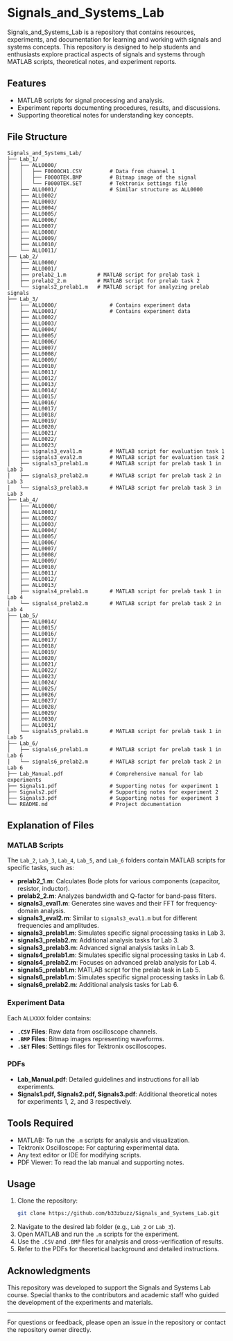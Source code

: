 # Signals_and_Systems_Lab

Signals_and_Systems_Lab is a repository that contains resources, experiments, and documentation for learning and working with signals and systems concepts. This repository is designed to help students and enthusiasts explore practical aspects of signals and systems through MATLAB scripts, theoretical notes, and experiment reports.

## Features
- MATLAB scripts for signal processing and analysis.
- Experiment reports documenting procedures, results, and discussions.
- Supporting theoretical notes for understanding key concepts.

## File Structure
```
Signals_and_Systems_Lab/
├── Lab_1/
│   ├── ALL0000/
│   │   ├── F0000CH1.CSV         # Data from channel 1
│   │   ├── F0000TEK.BMP         # Bitmap image of the signal
│   │   └── F0000TEK.SET         # Tektronix settings file
│   ├── ALL0001/                 # Similar structure as ALL0000
│   ├── ALL0002/
│   ├── ALL0003/
│   ├── ALL0004/
│   ├── ALL0005/
│   ├── ALL0006/
│   ├── ALL0007/
│   ├── ALL0008/
│   ├── ALL0009/
│   ├── ALL0010/
│   └── ALL0011/
├── Lab_2/
│   ├── ALL0000/
│   ├── ALL0001/
│   ├── prelab2_1.m          # MATLAB script for prelab task 1
│   ├── prelab2_2.m          # MATLAB script for prelab task 2
│   └── signals2_prelab1.m   # MATLAB script for analyzing prelab signals
├── Lab_3/
│   ├── ALL0000/                 # Contains experiment data
│   ├── ALL0001/                 # Contains experiment data
│   ├── ALL0002/
│   ├── ALL0003/
│   ├── ALL0004/
│   ├── ALL0005/
│   ├── ALL0006/
│   ├── ALL0007/
│   ├── ALL0008/
│   ├── ALL0009/
│   ├── ALL0010/
│   ├── ALL0011/
│   ├── ALL0012/
│   ├── ALL0013/
│   ├── ALL0014/
│   ├── ALL0015/
│   ├── ALL0016/
│   ├── ALL0017/
│   ├── ALL0018/
│   ├── ALL0019/
│   ├── ALL0020/
│   ├── ALL0021/
│   ├── ALL0022/
│   ├── ALL0023/
│   ├── signals3_eval1.m         # MATLAB script for evaluation task 1
│   ├── signals3_eval2.m         # MATLAB script for evaluation task 2
│   ├── signals3_prelab1.m       # MATLAB script for prelab task 1 in Lab 3
│   ├── signals3_prelab2.m       # MATLAB script for prelab task 2 in Lab 3
│   └── signals3_prelab3.m       # MATLAB script for prelab task 3 in Lab 3
├── Lab_4/
│   ├── ALL0000/
│   ├── ALL0001/
│   ├── ALL0002/
│   ├── ALL0003/
│   ├── ALL0004/
│   ├── ALL0005/
│   ├── ALL0006/
│   ├── ALL0007/
│   ├── ALL0008/
│   ├── ALL0009/
│   ├── ALL0010/
│   ├── ALL0011/
│   ├── ALL0012/
│   ├── ALL0013/
│   ├── signals4_prelab1.m       # MATLAB script for prelab task 1 in Lab 4
│   └── signals4_prelab2.m       # MATLAB script for prelab task 2 in Lab 4
├── Lab_5/
│   ├── ALL0014/
│   ├── ALL0015/
│   ├── ALL0016/
│   ├── ALL0017/
│   ├── ALL0018/
│   ├── ALL0019/
│   ├── ALL0020/
│   ├── ALL0021/
│   ├── ALL0022/
│   ├── ALL0023/
│   ├── ALL0024/
│   ├── ALL0025/
│   ├── ALL0026/
│   ├── ALL0027/
│   ├── ALL0028/
│   ├── ALL0029/
│   ├── ALL0030/
│   ├── ALL0031/
│   └── signals5_prelab1.m       # MATLAB script for prelab task 1 in Lab 5
├── Lab_6/
│   ├── signals6_prelab1.m       # MATLAB script for prelab task 1 in Lab 6
│   └── signals6_prelab2.m       # MATLAB script for prelab task 2 in Lab 6
├── Lab_Manual.pdf               # Comprehensive manual for lab experiments
├── Signals1.pdf                 # Supporting notes for experiment 1
├── Signals2.pdf                 # Supporting notes for experiment 2
├── Signals3.pdf                 # Supporting notes for experiment 3
└── README.md                    # Project documentation
```

## Explanation of Files
### MATLAB Scripts
The `Lab_2`, `Lab_3`, `Lab_4`, `Lab_5`, and `Lab_6` folders contain MATLAB scripts for specific tasks, such as:
- **prelab2_1.m**: Calculates Bode plots for various components (capacitor, resistor, inductor).
- **prelab2_2.m**: Analyzes bandwidth and Q-factor for band-pass filters.
- **signals3_eval1.m**: Generates sine waves and their FFT for frequency-domain analysis.
- **signals3_eval2.m**: Similar to `signals3_eval1.m` but for different frequencies and amplitudes.
- **signals3_prelab1.m**: Simulates specific signal processing tasks in Lab 3.
- **signals3_prelab2.m**: Additional analysis tasks for Lab 3.
- **signals3_prelab3.m**: Advanced signal analysis tasks in Lab 3.
- **signals4_prelab1.m**: Simulates specific signal processing tasks in Lab 4.
- **signals4_prelab2.m**: Focuses on advanced prelab analysis for Lab 4.
- **signals5_prelab1.m**: MATLAB script for the prelab task in Lab 5.
- **signals6_prelab1.m**: Simulates specific signal processing tasks in Lab 6.
- **signals6_prelab2.m**: Additional analysis tasks for Lab 6.

### Experiment Data
Each `ALLXXXX` folder contains:
- **`.CSV` Files**: Raw data from oscilloscope channels.
- **`.BMP` Files**: Bitmap images representing waveforms.
- **`.SET` Files**: Settings files for Tektronix oscilloscopes.

### PDFs
- **Lab_Manual.pdf**: Detailed guidelines and instructions for all lab experiments.
- **Signals1.pdf, Signals2.pdf, Signals3.pdf**: Additional theoretical notes for experiments 1, 2, and 3 respectively.

## Tools Required
- MATLAB: To run the `.m` scripts for analysis and visualization.
- Tektronix Oscilloscope: For capturing experimental data.
- Any text editor or IDE for modifying scripts.
- PDF Viewer: To read the lab manual and supporting notes.

## Usage
1. Clone the repository:
   ```bash
   git clone https://github.com/b33zbuzz/Signals_and_Systems_Lab.git
   ```
2. Navigate to the desired lab folder (e.g., `Lab_2` or `Lab_3`).
3. Open MATLAB and run the `.m` scripts for the experiment.
4. Use the `.CSV` and `.BMP` files for analysis and cross-verification of results.
5. Refer to the PDFs for theoretical background and detailed instructions.

## Acknowledgments
This repository was developed to support the Signals and Systems Lab course. Special thanks to the contributors and academic staff who guided the development of the experiments and materials.

---

For questions or feedback, please open an issue in the repository or contact the repository owner directly.
